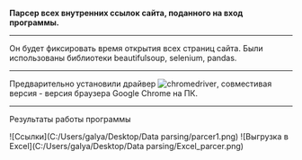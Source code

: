 **Парсер всех внутренних ссылок сайта, поданного на вход программы.**
***
Он будет фиксировать время открытия всех страниц сайта. Были использованы библиотеки beautifulsoup, selenium, pandas. 

***
Предварительно установили драйвер ![chromedriver](https://sites.google.com/a/chromium.org/chromedriver/downloads), совместивая версия - версия браузера Google Chrome на ПК.
***
Результаты работы программы

![Ссылки](C:/Users/galya/Desktop/Data parsing/parcer1.png)
![Выгрузка в Excel](C:/Users/galya/Desktop/Data parsing/Excel_parcer.png)
